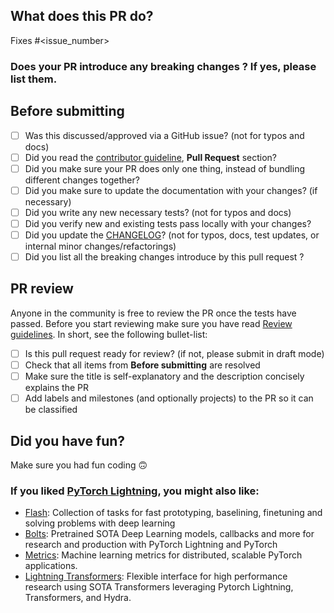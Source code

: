 ## What does this PR do?

<!--
Please include a summary of the change and which issue is fixed.
 Please also include relevant motivation and context.
 List any dependencies that are required for this change.

If we didn't discuss your PR in Github issues there's a high chance it will not be merged.

The following links the related issue to the PR (https://docs.github.com/en/free-pro-team@latest/github/managing-your-work-on-github/linking-a-pull-request-to-an-issue#linking-a-pull-request-to-an-issue-using-a-keyword)
-->
Fixes #<issue_number>

### Does your PR introduce any breaking changes ? If yes, please list them.

<!-- For CHANGELOG separate each item in the unreleased section by a blank line to reduce collisions -->

## Before submitting
- [ ] Was this discussed/approved via a GitHub issue? (not for typos and docs)
- [ ] Did you read the [contributor guideline](https://github.com/PyTorchLightning/pytorch-lightning/blob/master/.github/CONTRIBUTING.md), **Pull Request** section?
- [ ] Did you make sure your PR does only one thing, instead of bundling different changes together?
- [ ] Did you make sure to update the documentation with your changes? (if necessary)
- [ ] Did you write any new necessary tests? (not for typos and docs)
- [ ] Did you verify new and existing tests pass locally with your changes?
- [ ] Did you update the [CHANGELOG](https://github.com/PyTorchLightning/pytorch-lightning/blob/master/CHANGELOG.md)? (not for typos, docs, test updates, or internal minor changes/refactorings)
- [ ] Did you list all the breaking changes introduce by this pull request ?

<!-- For CHANGELOG separate each item in the unreleased section by a blank line to reduce collisions -->

## PR review
Anyone in the community is free to review the PR once the tests have passed.
Before you start reviewing make sure you have read [Review guidelines](https://github.com/PyTorchLightning/pytorch-lightning/wiki/Review-guidelines). In short, see the following bullet-list:

 - [ ] Is this pull request ready for review? (if not, please submit in draft mode)
 - [ ] Check that all items from **Before submitting** are resolved
 - [ ] Make sure the title is self-explanatory and the description concisely explains the PR
 - [ ] Add labels and milestones (and optionally projects) to the PR so it can be classified

## Did you have fun?
Make sure you had fun coding 🙃

<!-- For CHANGELOG separate each item in the unreleased section by a blank line to reduce collisions -->

### If you liked [PyTorch Lightning](https://github.com/PyTorchLightning/pytorch-lightning), you might also like:

- [Flash](https://github.com/PyTorchLightning/lightning-flash): Collection of tasks for fast prototyping, baselining, finetuning and solving problems with deep learning
- [Bolts](https://github.com/PyTorchLightning/lightning-bolts): Pretrained SOTA Deep Learning models, callbacks and more for research and production with PyTorch Lightning and PyTorch
- [Metrics](https://github.com/PyTorchLightning/metrics): Machine learning metrics for distributed, scalable PyTorch applications.
- [Lightning Transformers](https://github.com/PyTorchLightning/lightning-transformers): Flexible interface for high performance research using SOTA Transformers leveraging Pytorch Lightning, Transformers, and Hydra.
